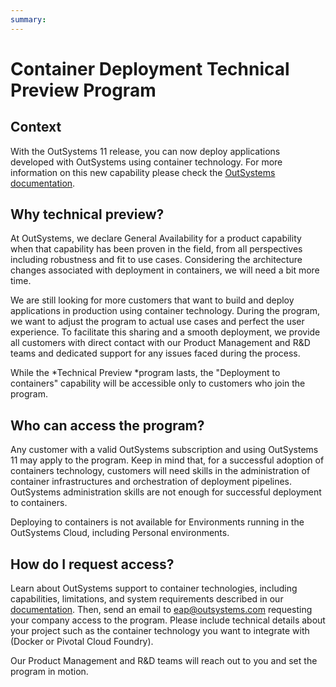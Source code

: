 ```yaml
---
summary:
---
```


# Container Deployment Technical Preview Program

## Context

With the OutSystems 11 release, you can now deploy applications developed with OutSystems using container technology. For more information on this new capability please check the [OutSystems documentation](https://success.outsystems.com/Documentation/11/Managing_the_Applications_Lifecycle/Deploying_to_Containers).

## Why technical preview?

At OutSystems, we declare General Availability for a product capability when that capability has been proven in the field, from all perspectives including robustness and fit to use cases. Considering the architecture changes associated with deployment in containers, we will need a bit more time.

We are still looking for more customers that want to build and deploy applications in production using container technology. During the program, we want to adjust the program to actual use cases and perfect the user experience. To facilitate this sharing and a smooth deployment, we provide all customers with direct contact with our Product Management and R&D teams and dedicated support for any issues faced during the process.

While the *Technical Preview *program lasts, the "Deployment to containers" capability will be accessible only to customers who join the program.

## Who can access the program?

Any customer with a valid OutSystems subscription and using OutSystems 11 may apply to the program. Keep in mind that, for a successful adoption of containers technology, customers will need skills in the administration of container infrastructures and orchestration of deployment pipelines. OutSystems administration skills are not enough for successful deployment to containers.

Deploying to containers is not available for Environments running in the OutSystems Cloud, including Personal environments.

## How do I request access?

Learn about OutSystems support to container technologies, including capabilities, limitations, and system requirements described in our [documentation](https://success.outsystems.com/Documentation/11/Managing_the_Applications_Lifecycle/Deploying_to_Containers). Then, send an email to [eap@outsystems.com](mailto:eap@outsystems.com) requesting your company access to the program. Please include technical details about your project such as the container technology you want to integrate with (Docker or Pivotal Cloud Foundry).

Our Product Management and R&D teams will reach out to you and set the program in motion.

